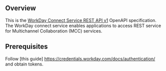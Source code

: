 ## Overview
This is the [WorkDay Connect Service REST API v1](https://community.workday.com/sites/default/files/file-hosting/restapi/index.html) OpenAPI specification. The WorkDay connect service enables applications to access REST service for Multichannel Collaboration (MCC) services.
## Prerequisites

  Follow [this guide] https://credentials.workday.com/docs/authentication/ and obtain tokens.
